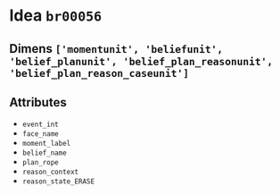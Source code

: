 # Idea `br00056`

## Dimens `['momentunit', 'beliefunit', 'belief_planunit', 'belief_plan_reasonunit', 'belief_plan_reason_caseunit']`

## Attributes
- `event_int`
- `face_name`
- `moment_label`
- `belief_name`
- `plan_rope`
- `reason_context`
- `reason_state_ERASE`
